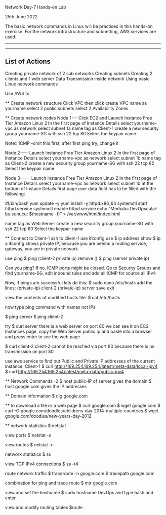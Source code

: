 Network Day-7
Hands-on Lab

25th June 2022

The basic network commands in Linux will be practised in this hands-on exercise.
For the network infrastructure and subnetting, AWS services are used.

********************
--------------------
List of Actions
----------------
Creating private network of 2 sub networks
Creating subnets
Creating 2 clients and 1 web server
Data Transmission inside network
Using basic Linux network commands


Use AWS to

** Create network structure
Click VPC then click create VPC
name as yourname
select 2 public subnets
select 2 Availability Zones

** Create network nodes
Node 1---
Click EC2 and Launch Instance
Free Tier Amazon Linux 2
In the first page of Instance Details
select yourname-vpc as network
select subnet 1a
name tag as Client-1
create a new security group yourname-SG with
ssh 22
tcp 80
Select the keypair name

Note:::ICMP -omit this first, after first ping try, change it

Node 2----
Launch Instance
Free Tier Amazon Linux 2
In the first page of Instance Details
select yourname-vpc as network
select subnet 1b
name tag as Client-2
create a new security group yourname-SG with
ssh 22
tcp 80
Select the keypair name

Node 3-----
Launch Instance
Free Tier Amazon Linux 2
In the first page of Instance Details
select yourname-vpc as network
select subnet 1b
at the bottom of Instace Details first page 
user data field has to be filled with the following:

#!/bin/bash
yum update -y
yum install -y httpd.x86_64
systemctl start httpd.service
systemctl enable httpd.service
echo “Merhaba DevOpscular! bu sunucu: $(hostname -f)” > /var/www/html/index.html

name tag as Web Server
create a new security group yourname-SG with
ssh 22
tcp 80
Select the keypair name

** Connect to Client-1
ssh to client-1
use ifconfig
use
$ ip address show
$ ip a
ifconfig shows private IP, because you are behind a routing service, gateway, you are in private network

use ping
$ ping (client-2 private ip) remove ()
$ ping (server private ip) 

Can you ping? If no, ICMP ports might be closed. Go to Security Groups and find yourname-SG, edit inbound rules and add all ICMP for source all IPv4

Now, if pings are successful
lets do this:
$ sudo nano /etc/hosts
add the lines:
(private-ip) client-2
(private-ip) server
save
exit

view the contents of modified hosts file:
$ cat /etc/hosts

now type ping command with names not IPs

$ ping server
$ ping client-2


try
$ curl server
there is a web server on port 80 we can see it
on EC2 Instances page, copy the Web Server public Ip and paste into a browser and press enter to see the web page.


$ curl client-2
client-2 cannot be reached via port 80
because there is no transmission on port 80

use aws service to find out Public and Private IP addresses of the current instance, Client-1
$ curl http://169.254.169.254/latest/meta-data/local-ipv4
$ curl http://169.254.169.254/latest/meta-data/public-ipv4


** Network Commands -2
$ host public-IP of server
gives the domain
$ host google.com
gives the IP addresses

** Domain Information
$ dig google.com

** to download a file or a web page
$ curl google.com
$ wget google.com
$ curl -O google.com/doodles/childrens-day-2014-multiple-countries
$ wget google.com/doodles/new-years-day-2012

** network statistics
$ netstat

view ports
$ netstat -s

view routes
$ netstat -r

network statistics
$ ss

view TCP IPv4 connections
$ ss -t4

route network traffic
$ traceroute -n google.com
$ tracepath google.com

combination for ping and trace route
$ mtr google.com

view and set the hostname
$ sudo hostname DevOps
and type bash and enter

view and modify routing tables
$route